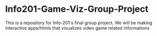 # Info201-Game-Viz-Group-Project
This is a repository for Info-201's final group project.  We will be making interactive apps/htmls that visualizes video game related informations
